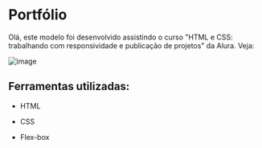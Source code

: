 # Portfólio 

Olá, este modelo foi desenvolvido assistindo o curso "HTML e CSS: trabalhando com responsividade e publicação de projetos" da Alura. Veja:

![image](https://github.com/costapriscilam/cloud-girls/blob/main/CSS/CSS_4/Captura%20de%20tela%202024-04-25%20160226.png)

## Ferramentas utilizadas:

* HTML

* CSS

* Flex-box
